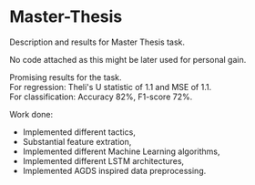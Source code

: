 # Master-Thesis
Description and results for Master Thesis task.

No code attached as this might be later used for personal gain. 

Promising results for the task.\
For regression: Theli's U statistic of 1.1 and MSE of 1.1.\
For classification: Accuracy 82%, F1-score 72%.

Work done:
- Implemented different tactics,
- Substantial feature extration,
- Implemented different Machine Learning algorithms,
- Implemented different LSTM architectures,
- Implemented AGDS inspired data preprocessing.
